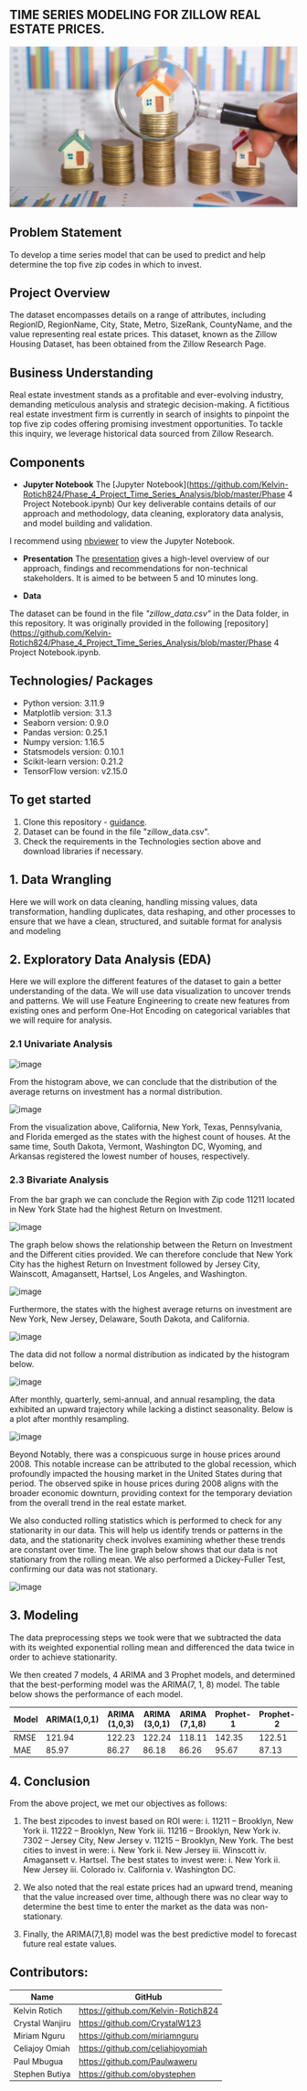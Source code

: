 ## TIME SERIES MODELING FOR ZILLOW REAL ESTATE PRICES.
![Alt text](https://github.com/Kelvin-Rotich824/Phase_4_Project_Time_Series_Analysis/blob/master/Images/pp_residential_2111.jpg)

## Problem Statement
To develop a time series model that can be used to predict and help determine the top five zip codes in which to invest.

## Project Overview
The dataset encompasses details on a range of attributes, including RegionID, RegionName, City, State, Metro, SizeRank, CountyName, and the value representing real estate prices. This dataset, known as the Zillow Housing Dataset, has been obtained from the Zillow Research Page.

## Business Understanding
Real estate investment stands as a profitable and ever-evolving industry, demanding meticulous analysis and strategic decision-making. A fictitious real estate investment firm is currently in search of insights to pinpoint the top five zip codes offering promising investment opportunities. To tackle this inquiry, we leverage historical data sourced from Zillow Research.

## Components

* **Jupyter Notebook**
The [Jupyter Notebook](https://github.com/Kelvin-Rotich824/Phase_4_Project_Time_Series_Analysis/blob/master/Phase 4 Project Notebook.ipynb) Our key deliverable contains details of our approach and methodology, data cleaning, exploratory data analysis, and model building and validation.

I recommend using [nbviewer](https://nbviewer.jupyter.org/) to view the Jupyter Notebook.

* **Presentation**
The [presentation](https://) gives a high-level overview of our approach, findings and recommendations for non-technical stakeholders. It is aimed to be between 5 and 10 minutes long.

* **Data**

The dataset can be found in the file *"zillow_data.csv"* in the Data folder, in this repository. It was originally provided in the following [repository](https://github.com/Kelvin-Rotich824/Phase_4_Project_Time_Series_Analysis/blob/master/Phase 4 Project Notebook.ipynb.

## Technologies/ Packages

* Python version: 3.11.9
* Matplotlib version: 3.1.3
* Seaborn version: 0.9.0
* Pandas version: 0.25.1
* Numpy version: 1.16.5
* Statsmodels version: 0.10.1
* Scikit-learn version: 0.21.2 
* TensorFlow version: v2.15.0

## To get started

1. Clone this repository - [guidance](https://help.github.com/articles/cloning-a-repository/).
2. Dataset can be found in the file "zillow_data.csv".
3. Check the requirements in the Technologies section above and download libraries if necessary.

## 1. Data Wrangling
Here we will work on data cleaning, handling missing values, data transformation, handling duplicates, data reshaping, and other processes to ensure that we have a clean, structured, and suitable format for analysis and modeling

## 2. Exploratory Data Analysis (EDA)
Here we will explore the different features of the dataset to gain a better understanding of the data. We will use data visualization to uncover trends and patterns. We will use Feature Engineering to create new features from existing ones and perform One-Hot Encoding on categorical variables that we will require for analysis.

### 2.1 Univariate Analysis

![image](https://github.com/Kelvin-Rotich824/Phase_4_Project_Time_Series_Analysis/assets/141912522/015fb1e8-a0db-4fc3-9967-131de6ed805e)

From the histogram above, we can conclude that the distribution of the average returns on investment has a normal distribution. 

![image](https://github.com/Kelvin-Rotich824/Phase_4_Project_Time_Series_Analysis/assets/141912522/59ff5137-16fe-4c38-ab1d-bf54d129acb3)

From the visualization above, California, New York, Texas, Pennsylvania, and Florida emerged as the states with the highest count of houses. At the same time, South Dakota, Vermont, Washington DC, Wyoming, and Arkansas registered the lowest number of houses, respectively.

### 2.3 Bivariate Analysis
From the bar graph we can conclude the Region with  Zip code 11211 located in New York State had the highest Return on Investment.

![image](https://github.com/Kelvin-Rotich824/Phase_4_Project_Time_Series_Analysis/assets/141912522/54c713a3-2118-4d0d-8335-c6ccafe11431)

The graph below shows the relationship between the Return on Investment and the Different cities provided. We can therefore conclude that New York City has the highest Return on Investment followed by Jersey  City, Wainscott, Amagansett, Hartsel, Los Angeles, and  Washington.

![image](https://github.com/Kelvin-Rotich824/Phase_4_Project_Time_Series_Analysis/assets/141912522/bfefc512-62e7-423a-bbac-bd936838e4cc)

Furthermore, the states with the highest average returns on investment are New York, New Jersey, Delaware, South Dakota, and California. 

![image](https://github.com/Kelvin-Rotich824/Phase_4_Project_Time_Series_Analysis/assets/141912522/f827e2ef-5a88-4ade-881f-76fe7f89c56a)

The data did not follow a normal distribution as indicated by the histogram below.
 
![image](https://github.com/Kelvin-Rotich824/Phase_4_Project_Time_Series_Analysis/assets/141912522/0473537f-13ef-4a4b-9afe-436e6321fad4)

After monthly, quarterly, semi-annual, and annual resampling, the data exhibited an upward trajectory while lacking a distinct seasonality. Below is a plot after monthly resampling.

![image](https://github.com/Kelvin-Rotich824/Phase_4_Project_Time_Series_Analysis/assets/141912522/bb20525b-0a94-4bea-80ea-43dcdaf977b8)

Beyond Notably, there was a conspicuous surge in house prices around 2008. This notable increase can be attributed to the global recession, which profoundly impacted the housing market in the United States during that period. The observed spike in house prices during 2008 aligns with the broader economic downturn, providing context for the temporary deviation from the overall trend in the real estate market.

We also conducted rolling statistics which is performed to check for any stationarity in our data.  This will help us identify trends or patterns in the data, and the stationarity check involves examining whether these trends are constant over time.
The line graph below shows that our data is not stationary from the rolling mean. We also performed a Dickey-Fuller Test, confirming our data was not stationary.

![image](https://github.com/Kelvin-Rotich824/Phase_4_Project_Time_Series_Analysis/assets/141912522/576c4793-b71b-4cb8-aec8-f254f8be5781)

## 3. Modeling
The data preprocessing steps we took were that we subtracted the data with its weighted exponential rolling mean and differenced the data twice in order to achieve stationarity.

We then created 7 models, 4 ARIMA and 3 Prophet models, and determined that the best-performing model was the ARIMA(7, 1, 8) model. The table below shows the performance of each model.

|Model|	ARIMA(1,0,1)|ARIMA (1,0,3)|ARIMA (3,0,1)|ARIMA (7,1,8)|Prophet-1|Prophet-2|Final-Prophet|
|-----|-------------|-------------|-------------|-------------|---------|---------|-------------|
|RMSE|121.94|122.23|122.24|118.11|142.35|122.51|121.87|
|MAE |85.97|86.27|86.18|86.26|95.67|87.13|86.22|


## 4. Conclusion

From the above project, we met our objectives as follows:
1. The best zipcodes to invest based on ROI were:
    i.	11211 – Brooklyn, New York
    ii.	11222 – Brooklyn, New York
    iii. 11216 – Brooklyn, New York
    iv.	7302 – Jersey City, New Jersey
    v.	11215 – Brooklyn, New York.
   The best cities to invest in were:
    i.	New York
    ii.	New Jersey
    iii. Winscott
    iv.	Amagansett
    v.	Hartsel.
  The best states to invest were:
    i.	New York
    ii.	New Jersey
    iii. Colorado
    iv.	California
    v.	Washington DC.

2. We also noted that the real estate prices had an upward trend, meaning that the value increased over time, although there was no clear way to determine the best time to enter the market as the data was non-stationary. 

3. Finally, the ARIMA(7,1,8) model was the best predictive model to forecast future real estate values. 

## Contributors:
|Name     |  GitHub   |
|---------|-----------------|
|Kelvin Rotich |https://github.com/Kelvin-Rotich824|
|Crystal Wanjiru |https://github.com/CrystalW123|
|Miriam Nguru |https://github.com/miriamnguru|
|Celiajoy Omiah |https://github.com/celiahjoyomiah|
|Paul Mbugua |https://github.com/Paulwaweru|
|Stephen Butiya |https://github.com/obystephen|
